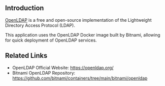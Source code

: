## Introduction

[OpenLDAP](https://openldap.org/) is a free and open-source implementation of the Lightweight Directory Access Protocol (LDAP).

This application uses the OpenLDAP Docker image built by Bitnami, allowing for quick deployment of OpenLDAP services.

## Related Links

- OpenLDAP Official Website: <https://openldap.org/>
- Bitnami OpenLDAP Repository: <https://github.com/bitnami/containers/tree/main/bitnami/openldap>

